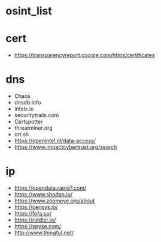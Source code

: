 # osint_list


# cert
* https://transparencyreport.google.com/https/certificates


# dns
* Chaos
* dnsdb.info
* intelx.io
* securitytrails.com
* Сertspotter
* threatminer.org
* crt.sh
* https://openintel.nl/data-access/
* https://www.impactcybertrust.org/search

# ip
* https://opendata.rapid7.com/
* https://www.shodan.io/
* https://www.zoomeye.org/about
* https://censys.io/
* https://fofa.so/
* https://riddler.io/
* https://spyse.com/
* http://www.thingful.net/
